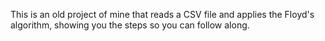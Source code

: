 This is an old project of mine that reads a CSV file and applies the Floyd's algorithm, showing you the steps so you can follow along. 